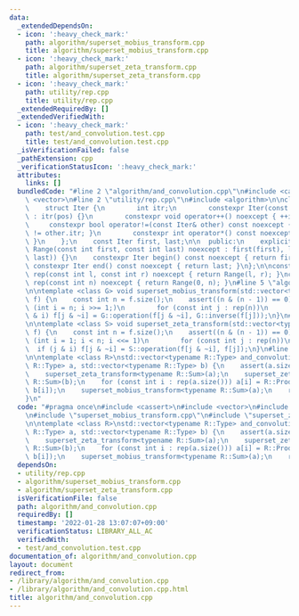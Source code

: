 ```yaml
---
data:
  _extendedDependsOn:
  - icon: ':heavy_check_mark:'
    path: algorithm/superset_mobius_transform.cpp
    title: algorithm/superset_mobius_transform.cpp
  - icon: ':heavy_check_mark:'
    path: algorithm/superset_zeta_transform.cpp
    title: algorithm/superset_zeta_transform.cpp
  - icon: ':heavy_check_mark:'
    path: utility/rep.cpp
    title: utility/rep.cpp
  _extendedRequiredBy: []
  _extendedVerifiedWith:
  - icon: ':heavy_check_mark:'
    path: test/and_convolution.test.cpp
    title: test/and_convolution.test.cpp
  _isVerificationFailed: false
  _pathExtension: cpp
  _verificationStatusIcon: ':heavy_check_mark:'
  attributes:
    links: []
  bundledCode: "#line 2 \"algorithm/and_convolution.cpp\"\n#include <cassert>\n#include\
    \ <vector>\n#line 2 \"utility/rep.cpp\"\n#include <algorithm>\n\nclass Range {\n\
    \    struct Iter {\n        int itr;\n        constexpr Iter(const int pos) noexcept\
    \ : itr(pos) {}\n        constexpr void operator++() noexcept { ++itr; }\n   \
    \     constexpr bool operator!=(const Iter& other) const noexcept { return itr\
    \ != other.itr; }\n        constexpr int operator*() const noexcept { return itr;\
    \ }\n    };\n    const Iter first, last;\n\n  public:\n    explicit constexpr\
    \ Range(const int first, const int last) noexcept : first(first), last(std::max(first,\
    \ last)) {}\n    constexpr Iter begin() const noexcept { return first; }\n   \
    \ constexpr Iter end() const noexcept { return last; }\n};\n\nconstexpr Range\
    \ rep(const int l, const int r) noexcept { return Range(l, r); }\nconstexpr Range\
    \ rep(const int n) noexcept { return Range(0, n); }\n#line 5 \"algorithm/superset_mobius_transform.cpp\"\
    \n\ntemplate <class G> void superset_mobius_transform(std::vector<typename G::Type>&\
    \ f) {\n    const int n = f.size();\n    assert((n & (n - 1)) == 0);\n    for\
    \ (int i = n; i >>= 1;)\n        for (const int j : rep(n))\n            if (j\
    \ & i) f[j & ~i] = G::operation(f[j & ~i], G::inverse(f[j]));\n}\n#line 5 \"algorithm/superset_zeta_transform.cpp\"\
    \n\ntemplate <class S> void superset_zeta_transform(std::vector<typename S::Type>&\
    \ f) {\n    const int n = f.size();\n    assert((n & (n - 1)) == 0);\n    for\
    \ (int i = 1; i < n; i <<= 1)\n        for (const int j : rep(n))\n          \
    \  if (j & i) f[j & ~i] = S::operation(f[j & ~i], f[j]);\n}\n#line 7 \"algorithm/and_convolution.cpp\"\
    \n\ntemplate <class R>\nstd::vector<typename R::Type> and_convolution(std::vector<typename\
    \ R::Type> a, std::vector<typename R::Type> b) {\n    assert(a.size() == b.size());\n\
    \    superset_zeta_transform<typename R::Sum>(a);\n    superset_zeta_transform<typename\
    \ R::Sum>(b);\n    for (const int i : rep(a.size())) a[i] = R::Product::operation(a[i],\
    \ b[i]);\n    superset_mobius_transform<typename R::Sum>(a);\n    return a;\n\
    }\n"
  code: "#pragma once\n#include <cassert>\n#include <vector>\n#include \"../utility/rep.cpp\"\
    \n#include \"superset_mobius_transform.cpp\"\n#include \"superset_zeta_transform.cpp\"\
    \n\ntemplate <class R>\nstd::vector<typename R::Type> and_convolution(std::vector<typename\
    \ R::Type> a, std::vector<typename R::Type> b) {\n    assert(a.size() == b.size());\n\
    \    superset_zeta_transform<typename R::Sum>(a);\n    superset_zeta_transform<typename\
    \ R::Sum>(b);\n    for (const int i : rep(a.size())) a[i] = R::Product::operation(a[i],\
    \ b[i]);\n    superset_mobius_transform<typename R::Sum>(a);\n    return a;\n}"
  dependsOn:
  - utility/rep.cpp
  - algorithm/superset_mobius_transform.cpp
  - algorithm/superset_zeta_transform.cpp
  isVerificationFile: false
  path: algorithm/and_convolution.cpp
  requiredBy: []
  timestamp: '2022-01-28 13:07:07+09:00'
  verificationStatus: LIBRARY_ALL_AC
  verifiedWith:
  - test/and_convolution.test.cpp
documentation_of: algorithm/and_convolution.cpp
layout: document
redirect_from:
- /library/algorithm/and_convolution.cpp
- /library/algorithm/and_convolution.cpp.html
title: algorithm/and_convolution.cpp
---
```

